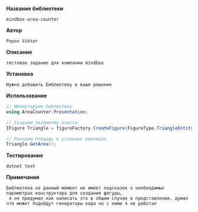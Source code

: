 
**Название библиотеки**
```
mindbox-area-counter 
```

**Автор**

```
Popov Viktor
```

**Описание**

```
тестовое задание для компании mindbox
```

**Установка**

```
Нужно добавить Библиотеку в ваше решение
```

**Использование**

```c#
// Импортируем библиотеку
using AreaCounter.Presentation;

// Создаем экземпляр класса
IFigure Triangle = figureFactory.CreateFigure(FigureType.TriangleEntity, new object[] { 40, 30, 50 });

// Находим площадь в условных единицах
Triangle.GetArea();
```

**Тестирование**

```
dotnet test
```

**Примечания**

```
Библиотека на данный момент не имеет подсказок о необходимых параметрах конструктора для создания фигуры,
 я не придумал как написать это в общем случае в представлении. думал что может подойдут генераторы кода но с ними я не работал
```